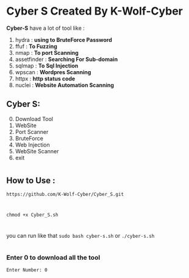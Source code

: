# Cyber S Created By K-Wolf-Cyber

**Cyber-S** have a lot of tool like :
1. hydra : **using to BruteForce Password**
2. ffuf : **To Fuzzing**
3. nmap : **To port Scanning**
4. assetfinder : **Searching For Sub-domain**
5. sqlmap : **To Sql Injection**
6. wpscan : **Wordpres Scanning**
7. httpx : **http status code**
8. nuclei : **Website Automation Scanning**

## Cyber S: 
0. Download Tool
1. WebSite
2. Port Scanner
3. BruteForce
4. Web Injection
5. WebSite Scanner
6. exit

#
## How to Use :
`https://github.com/K-Wolf-Cyber/Cyber_S.git`
#
`chmod +x Cyber_S.sh`
#
you can run like that 
`sudo bash cyber-s.sh`
or 
`./cyber-s.sh`
#
### Enter 0 to download all the tool
`Enter Number: 0` 
